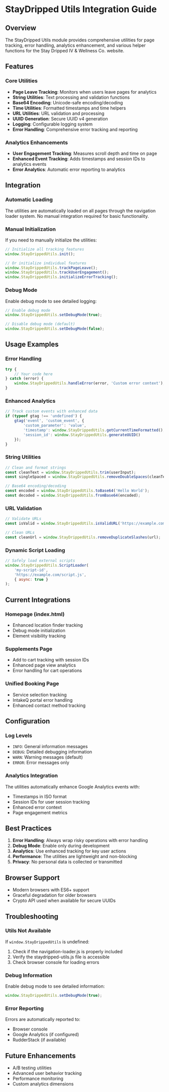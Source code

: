 # StayDripped Utils Integration Guide

## Overview
The StayDripped Utils module provides comprehensive utilities for page tracking, error handling, analytics enhancement, and various helper functions for the Stay Dripped IV & Wellness Co. website.

## Features

### Core Utilities
- **Page Leave Tracking**: Monitors when users leave pages for analytics
- **String Utilities**: Text processing and validation functions
- **Base64 Encoding**: Unicode-safe encoding/decoding
- **Time Utilities**: Formatted timestamps and time helpers
- **URL Utilities**: URL validation and processing
- **UUID Generation**: Secure UUID v4 generation
- **Logging**: Configurable logging system
- **Error Handling**: Comprehensive error tracking and reporting

### Analytics Enhancements
- **User Engagement Tracking**: Measures scroll depth and time on page
- **Enhanced Event Tracking**: Adds timestamps and session IDs to analytics events
- **Error Analytics**: Automatic error reporting to analytics

## Integration

### Automatic Loading
The utilities are automatically loaded on all pages through the navigation loader system. No manual integration required for basic functionality.

### Manual Initialization
If you need to manually initialize the utilities:

```javascript
// Initialize all tracking features
window.StayDrippedUtils.init();

// Or initialize individual features
window.StayDrippedUtils.trackPageLeave();
window.StayDrippedUtils.trackUserEngagement();
window.StayDrippedUtils.initializeErrorTracking();
```

### Debug Mode
Enable debug mode to see detailed logging:

```javascript
// Enable debug mode
window.StayDrippedUtils.setDebugMode(true);

// Disable debug mode (default)
window.StayDrippedUtils.setDebugMode(false);
```

## Usage Examples

### Error Handling
```javascript
try {
    // Your code here
} catch (error) {
    window.StayDrippedUtils.handleError(error, 'Custom error context');
}
```

### Enhanced Analytics
```javascript
// Track custom events with enhanced data
if (typeof gtag !== 'undefined') {
    gtag('event', 'custom_event', {
        'custom_parameter': 'value',
        'timestamp': window.StayDrippedUtils.getCurrentTimeFormatted(),
        'session_id': window.StayDrippedUtils.generateUUID()
    });
}
```

### String Utilities
```javascript
// Clean and format strings
const cleanText = window.StayDrippedUtils.trim(userInput);
const singleSpaced = window.StayDrippedUtils.removeDoubleSpaces(cleanText);

// Base64 encoding/decoding
const encoded = window.StayDrippedUtils.toBase64('Hello World');
const decoded = window.StayDrippedUtils.fromBase64(encoded);
```

### URL Validation
```javascript
// Validate URLs
const isValid = window.StayDrippedUtils.isValidURL('https://example.com');

// Clean URLs
const cleanUrl = window.StayDrippedUtils.removeDuplicateSlashes(url);
```

### Dynamic Script Loading
```javascript
// Safely load external scripts
window.StayDrippedUtils.ScriptLoader(
    'my-script-id',
    'https://example.com/script.js',
    { async: true }
);
```

## Current Integrations

### Homepage (index.html)
- Enhanced location finder tracking
- Debug mode initialization
- Element visibility tracking

### Supplements Page
- Add to cart tracking with session IDs
- Enhanced page view analytics
- Error handling for cart operations

### Unified Booking Page
- Service selection tracking
- IntakeQ portal error handling
- Enhanced contact method tracking

## Configuration

### Log Levels
- `INFO`: General information messages
- `DEBUG`: Detailed debugging information
- `WARN`: Warning messages (default)
- `ERROR`: Error messages only

### Analytics Integration
The utilities automatically enhance Google Analytics events with:
- Timestamps in ISO format
- Session IDs for user session tracking
- Enhanced error context
- Page engagement metrics

## Best Practices

1. **Error Handling**: Always wrap risky operations with error handling
2. **Debug Mode**: Enable only during development
3. **Analytics**: Use enhanced tracking for key user actions
4. **Performance**: The utilities are lightweight and non-blocking
5. **Privacy**: No personal data is collected or transmitted

## Browser Support
- Modern browsers with ES6+ support
- Graceful degradation for older browsers
- Crypto API used when available for secure UUIDs

## Troubleshooting

### Utils Not Available
If `window.StayDrippedUtils` is undefined:
1. Check if the navigation-loader.js is properly included
2. Verify the staydripped-utils.js file is accessible
3. Check browser console for loading errors

### Debug Information
Enable debug mode to see detailed information:
```javascript
window.StayDrippedUtils.setDebugMode(true);
```

### Error Reporting
Errors are automatically reported to:
- Browser console
- Google Analytics (if configured)
- RudderStack (if available)

## Future Enhancements
- A/B testing utilities
- Advanced user behavior tracking
- Performance monitoring
- Custom analytics dimensions
